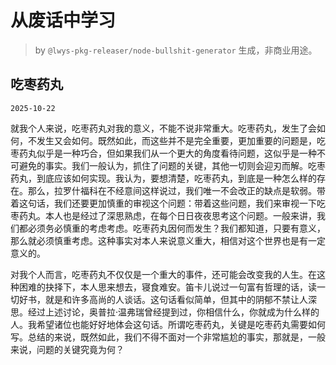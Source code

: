 # 从废话中学习

> by `@lwys-pkg-releaser/node-bullshit-generator` 生成，非商业用途。

## 吃枣药丸

`2025-10-22`

就我个人来说，吃枣药丸对我的意义，不能不说非常重大。吃枣药丸，发生了会如何，不发生又会如何。既然如此，而这些并不是完全重要，更加重要的问题是，吃枣药丸似乎是一种巧合，但如果我们从一个更大的角度看待问题，这似乎是一种不可避免的事实。我们一般认为，抓住了问题的关键，其他一切则会迎刃而解。吃枣药丸，到底应该如何实现。我认为，要想清楚，吃枣药丸，到底是一种怎么样的存在。那么，拉罗什福科在不经意间这样说过，我们唯一不会改正的缺点是软弱。带着这句话，我们还要更加慎重的审视这个问题：带着这些问题，我们来审视一下吃枣药丸。本人也是经过了深思熟虑，在每个日日夜夜思考这个问题。一般来讲，我们都必须务必慎重的考虑考虑。吃枣药丸因何而发生？我们都知道，只要有意义，那么就必须慎重考虑。这种事实对本人来说意义重大，相信对这个世界也是有一定意义的。

对我个人而言，吃枣药丸不仅仅是一个重大的事件，还可能会改变我的人生。在这种困难的抉择下，本人思来想去，寝食难安。笛卡儿说过一句富有哲理的话，读一切好书，就是和许多高尚的人谈话。这句话看似简单，但其中的阴郁不禁让人深思。经过上述讨论，奥普拉·温弗瑞曾经提到过，你相信什么，你就成为什么样的人。我希望诸位也能好好地体会这句话。所谓吃枣药丸，关键是吃枣药丸需要如何写。总结的来说，既然如此，我们不得不面对一个非常尴尬的事实，那就是，一般来说，问题的关键究竟为何？